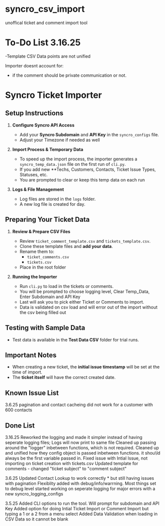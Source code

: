 # syncro_csv_import
 unoffical ticket and comment import tool


# To-Do List 3.16.25
-Template CSV Data points are not unified

Importer doesnt account for:
   - if the comment should be private communication or not.


# Syncro Ticket Importer

## Setup Instructions

1. **Configure Syncro API Access**  
   - Add your **Syncro Subdomain** and **API Key** in the `syncro_configs` file.
   - Adjust your Timezone if needed as well

2. **Import Process & Temporary Data**  
   - To speed up the import process, the importer generates a `syncro_temp_data.json` file on the first run of `cli.py`.  
   - If you add new **Techs, Customers, Contacts, Ticket Issue Types, Statuses, etc.
   - You are prompted to clear or keep this temp data on each run

3. **Logs & File Management**  
   - Log files are stored in the `logs` folder.  
   - A new log file is created for day.

## Preparing Your Ticket Data

1. **Review & Prepare CSV Files**  
   - Review `ticket_comment_template.csv` and `tickets_template.csv`.  
   - Clone these template files and **add your data**.  
   - Rename them to:
     - `ticket_comments.csv`
     - `tickets.csv`
   - Place in the root folder 

2. **Running the Importer**  
   - Run `cli.py` to load in the tickets or comments.  
   - You will be prompted to choose logging level, Clear Temp_Data, Enter Subdomain and API Key
   - Last will ask you to pick either Ticket or Comments to import.
   - Data is validated on csv load and will error out of the import without the csv being filled out


## Testing with Sample Data

- Test data is available in the **Test Data CSV** folder for trial runs.

## Important Notes

- When creating a new ticket, the **initial issue timestamp** will be set at the time of import.  
- The **ticket itself** will have the correct created date.

## Known Issue List

3.6.25
pagination and contact cacheing did not work for a customer with 600 contacts


## Done List

3.16.25
Reworked the logging and made it simpler instead of having seperate logging files; Logs will now print to same file
Cleaned up passing around the "logger" inbetween functions, which is not required.
Cleaned up and unified how they config object is passed inbetween functions. it shou\ld always be the first variable passed in.
Fixed issue with Intial Issue, not importing on ticket creation with tickets.csv
Updated template for comments - changed "ticket subject" to "comment subject"

3.6.25
Updated Contact Lookup to work correctly * but still having issues with pagination
Flexiblity added with debug/info/warrning. Most things set to debug level
started working on seperate logging for major errors with a new syncro_logging_configs

3.5.25
Added CLI options to run the tool. Will prompt for subdomain and API Key
Added option for doing Intial Ticket Import or Comment Import but typing a 1 or a 2 from a menu select
Added Data Validation when loading in CSV Data so it cannot be blank



